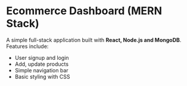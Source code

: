 # Ecommerce Dashboard (MERN Stack)

A simple full-stack application built with **React, Node.js and MongoDB**.  
Features include:
- User signup and login
- Add, update products
- Simple navigation bar
- Basic styling with CSS
